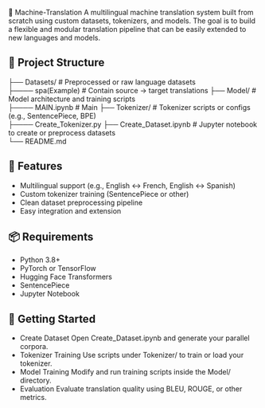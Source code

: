🧠 Machine-Translation
A multilingual machine translation system built from scratch using custom datasets, tokenizers, and models. The goal is to build a flexible and modular translation pipeline that can be easily extended to new languages and models.

## 📁 Project Structure
├── Datasets/               # Preprocessed or raw language datasets  
├──── spa(Example)          # Contain source -> target translations
├── Model/                  # Model architecture and training scripts  
├──── MAIN.ipynb            # Main 
├── Tokenizer/              # Tokenizer scripts or configs (e.g., SentencePiece, BPE)  
├──── Create_Tokenizer.py
├── Create_Dataset.ipynb    # Jupyter notebook to create or preprocess datasets  
└── README.md                

## 🔧 Features

 - Multilingual support (e.g., English ↔ French, English ↔ Spanish)
 - Custom tokenizer training (SentencePiece or other)
 - Clean dataset preprocessing pipeline
 - Easy integration and extension

## 📦 Requirements

- Python 3.8+  
- PyTorch or TensorFlow  
- Hugging Face Transformers  
- SentencePiece  
- Jupyter Notebook
## 🚀 Getting Started
- Create Dataset
Open Create_Dataset.ipynb and generate your parallel corpora.
- Tokenizer Training
Use scripts under Tokenizer/ to train or load your tokenizer.
- Model Training
Modify and run training scripts inside the Model/ directory.
- Evaluation
Evaluate translation quality using BLEU, ROUGE, or other metrics.

